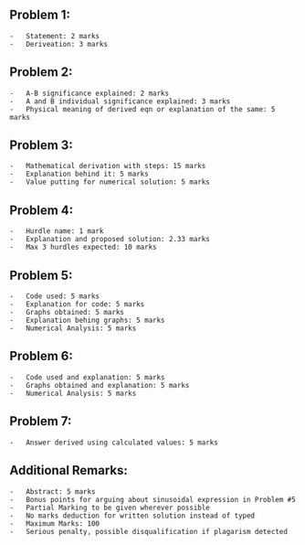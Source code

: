 ## Problem 1: 
	-	Statement: 2 marks
	-	Deriveation: 3 marks

## Problem 2:
	- 	A-B significance explained: 2 marks
	- 	A and B individual significance explained: 3 marks
	-	Physical meaning of derived eqn or explanation of the same: 5 marks

## Problem 3:
	-	Mathematical derivation with steps: 15 marks
	-	Explanation behind it: 5 marks
	-	Value putting for numerical solution: 5 marks

## Problem 4:
	- 	Hurdle name: 1 mark
	-	Explanation and proposed solution: 2.33 marks
	-	Max 3 hurdles expected: 10 marks

## Problem 5:
	- 	Code used: 5 marks
	-	Explanation for code: 5 marks
	-	Graphs obtained: 5 marks
	-	Explanation behing graphs: 5 marks
	- 	Numerical Analysis: 5 marks

## Problem 6: 
	- 	Code used and explanation: 5 marks
	-	Graphs obtained and explanation: 5 marks
	-	Numerical Analysis: 5 marks

## Problem 7:
	-	Answer derived using calculated values: 5 marks

## Additional Remarks:
	- 	Abstract: 5 marks
	-	Bonus points for arguing about sinusoidal expression in Problem #5
	-	Partial Marking to be given wherever possible
	-	No marks deduction for written solution instead of typed
	-	Maximum Marks: 100
	-	Serious penalty, possible disqualification if plagarism detected